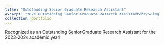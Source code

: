 ```yaml
---
title: "Outstanding Senior Graduate Research Assistant"
excerpt: "2024 Outstanding Senior Graduate Research Assistant<br/><img src='/images/OSRA.pdf' width='500' height='300'>"
collection: portfolio
---
```


Recognized as an Outstanding Senior Graduate Research Assistant for the 2023-2024 academic year! 
